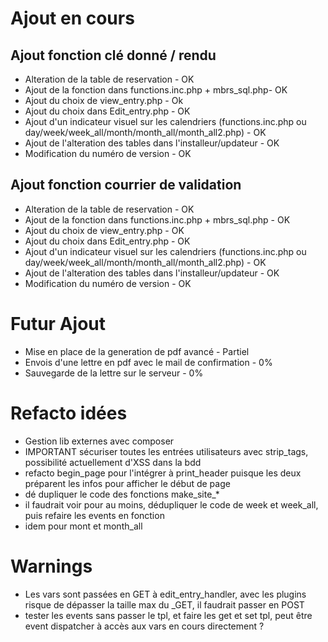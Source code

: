 # Ajout en cours
## Ajout fonction clé donné / rendu
* Alteration de la table de reservation - OK
* Ajout de la fonction dans functions.inc.php + mbrs_sql.php- OK
* Ajout du choix de view_entry.php - Ok
* Ajout du choix dans Edit_entry.php - OK
* Ajout d'un indicateur visuel sur les calendriers (functions.inc.php ou day/week/week_all/month/month_all/month_all2.php) - OK
* Ajout de l'alteration des tables dans l'installeur/updateur - OK
* Modification du numéro de version - OK
## Ajout fonction courrier de validation
* Alteration de la table de reservation - OK
* Ajout de la fonction dans functions.inc.php + mbrs_sql.php - OK
* Ajout du choix de view_entry.php - OK
* Ajout du choix dans Edit_entry.php - OK
* Ajout d'un indicateur visuel sur les calendriers (functions.inc.php ou day/week/week_all/month/month_all/month_all2.php) - OK
* Ajout de l'alteration des tables dans l'installeur/updateur - OK
* Modification du numéro de version - OK


# Futur Ajout
* Mise en place de la generation de pdf avancé - Partiel
* Envois d'une lettre en pdf avec le mail de confirmation - 0%
* Sauvegarde de la lettre sur le serveur - 0%

# Refacto idées
* Gestion lib externes avec composer
* IMPORTANT sécuriser toutes les entrées utilisateurs avec strip_tags, possibilité actuellement d'XSS dans la bdd 
* refacto begin_page pour l'intégrer à print_header puisque les deux préparent les infos pour afficher le début de page
* dé dupliquer le code des fonctions make_site_*
* il faudrait voir pour au moins, dédupliquer le code de week et week_all, puis refaire les events en fonction
* idem pour mont et month_all

# Warnings
* Les vars sont passées en GET à edit_entry_handler, avec les plugins risque de dépasser la taille max du _GET, il faudrait passer en POST
* tester les events sans passer le tpl, et faire les get et set tpl, peut être event dispatcher à accès aux vars en cours directement ?